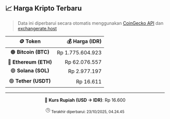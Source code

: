 

<!-- HARGA_KRIPTO -->
## 📈 Harga Kripto Terbaru

> Data ini diperbarui secara otomatis menggunakan [CoinGecko API](https://www.coingecko.com/) dan [exchangerate.host](https://exchangerate.host/)

<div align="center">

| 🪙 Token | 💰 Harga (IDR) |
|:------:|---------------:|
| 🟠 **Bitcoin (BTC)**   | Rp 1.775.604.923 |
| 🔵 **Ethereum (ETH)**  | Rp 62.076.557 |
| 🟣 **Solana (SOL)**    | Rp 2.977.197 |
| 🟢 **Tether (USDT)**   | Rp 16.611 |

---

💱 **Kurs Rupiah (USD → IDR)**: Rp 16.600

🕒 <sub>Terakhir diperbarui: 23/10/2025, 04.24.45</sub>

</div>
<!-- /HARGA_KRIPTO -->